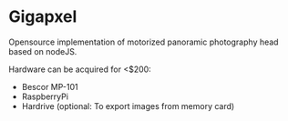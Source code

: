 # Gigapxel
Opensource implementation of motorized panoramic photography head based on nodeJS.

Hardware can be acquired for <$200:
 - Bescor MP-101
 - RaspberryPi
 - Hardrive (optional: To export images from memory card)
